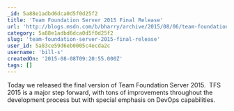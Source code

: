 ```yaml
---
_id: 5a88e1adbd6dca0d5f0d25f2
title: 'Team Foundation Server 2015 Final Release'
url: 'http://blogs.msdn.com/b/bharry/archive/2015/08/06/team-foundation-server-2015-final-release.aspx'
category: 5a88e1adbd6dca0d5f0d25f2
slug: 'team-foundation-server-2015-final-release'
user_id: 5a83ce59d6eb0005c4ecda2c
username: 'bill-s'
createdOn: '2015-08-08T09:20:55.000Z'
tags: []
---
```


Today we released the final version of Team Foundation Server 2015.  TFS 2015 is a major step forward, with tons of improvements throughout the development process but with special emphasis on DevOps capabilities.
